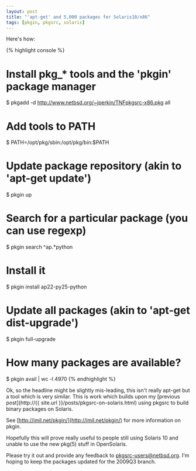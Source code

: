 ```yaml
---
layout: post
title: "'apt-get' and 5,000 packages for Solaris10/x86"
tags: [pkgin, pkgsrc, solaris]
---
```


Here's how:

{% highlight console %}
# Install pkg_* tools and the 'pkgin' package manager
$ pkgadd -d http://www.netbsd.org/~jperkin/TNFpkgsrc-x86.pkg all

# Add tools to PATH
$ PATH=/opt/pkg/sbin:/opt/pkg/bin:$PATH

# Update package repository (akin to 'apt-get update')
$ pkgin up

# Search for a particular package (you can use regexp)
$ pkgin search ^ap.*python 

# Install it
$ pkgin install ap22-py25-python

# Update all packages (akin to 'apt-get dist-upgrade')
$ pkgin full-upgrade

# How many packages are available?
$ pkgin avail | wc -l
   4970
{% endhighlight %}

Ok, so the headline might be slightly mis-leading, this isn't really apt-get
but a tool which is very similar. This is work which builds upon my [previous
post](http://{{ site.url }}/posts/pkgsrc-on-solaris.html) using pkgsrc to
build binary packages on Solaris.

See [http://imil.net/pkgin/](http://imil.net/pkgin/) for more information on
pkgin.

Hopefully this will prove really useful to people still using Solaris 10 and
unable to use the new pkg(5) stuff in OpenSolaris.

Please try it out and provide any feedback to
[pkgsrc-users@netbsd.org](mailto:pkgsrc-users@netbsd.org).  I'm hoping to keep
the packages updated for the 2009Q3 branch.
